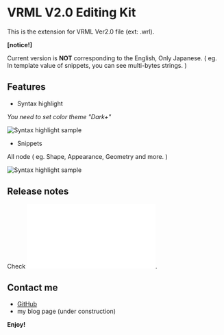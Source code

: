 # VRML V2.0 Editing Kit

This is the extension for VRML Ver2.0 file (ext: .wrl).

**[notice!]**

Current version is **NOT** corresponding to the English, Only Japanese.
( eg. In template value of snippets, you can see multi-bytes strings. )

## Features
- Syntax highlight

*You need to set color theme "Dark+"*

![Syntax highlight sample](/up-tri/vrml-v2.0-kit/img/ss01.png)

- Snippets

All node ( eg. Shape, Appearance, Geometry and more. )

![Syntax highlight sample](/up-tri/vrml-v2.0-kit/img/ss02.gif)

## Release notes

Check ![CHANGELOG.md](/up-tri/vrml-v2.0-kit/CHANGELOG.md).

## Contact me

- [GitHub](https://github.com/up-tri/vrml-v2.0-kit)
- my blog page (under construction)

**Enjoy!**